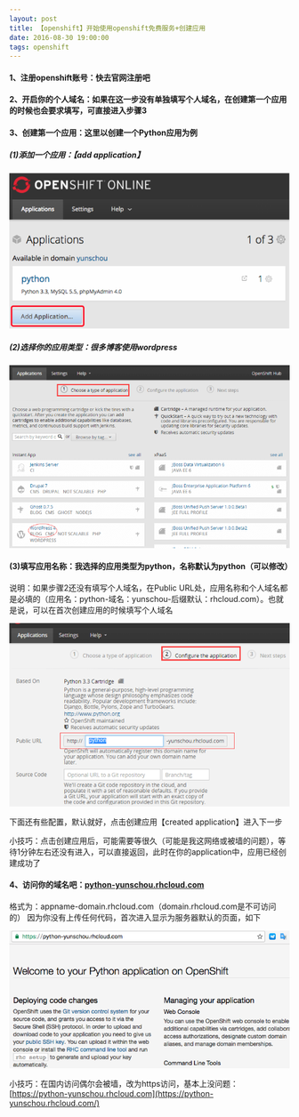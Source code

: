 ```yaml
---
layout: post
title: 【openshift】开始使用openshift免费服务+创建应用
date: 2016-08-30 19:00:00
tags: openshift
---
```


#### 1、注册openshift账号：快去官网注册吧

#### 2、开启你的个人域名：如果在这一步没有单独填写个人域名，在创建第一个应用的时候也会要求填写，可直接进入步骤3

#### 3、创建第一个应用：这里以创建一个Python应用为例

##### (1)添加一个应用：【add application】

![img](/assets/images/2016/openshift-guide-1-1.png)

##### (2)选择你的应用类型：很多博客使用wordpress

![img](/assets/images/2016/openshift-guide-1-2.png)

#### (3)填写应用名称：我选择的应用类型为python，名称默认为python（可以修改）
说明：如果步骤2还没有填写个人域名，在Public URL处，应用名称和个人域名都是必填的（应用名：python-域名：yunschou-后缀默认：rhcloud.com）。也就是说，可以在首次创建应用的时候填写个人域名

![img](/assets/images/2016/openshift-guide-1-3.png)

下面还有些配置，默认就好，点击创建应用【created application】进入下一步

小技巧：点击创建应用后，可能需要等很久（可能是我这网络或被墙的问题），等待1分钟左右还没有进入，可以直接返回，此时在你的application中，应用已经创建成功了  

#### 4、访问你的域名吧：[python-yunschou.rhcloud.com](https://python-yunschou.rhcloud.com/)

格式为：appname-domain.rhcloud.com（domain.rhcloud.com是不可访问的）
因为你没有上传任何代码，首次进入显示为服务器默认的页面，如下

![img](/assets/images/2016/openshift-guide-1-4.png)

小技巧：在国内访问偶尔会被墙，改为https访问，基本上没问题：[https://python-yunschou.rhcloud.com](https://python-yunschou.rhcloud.com/)